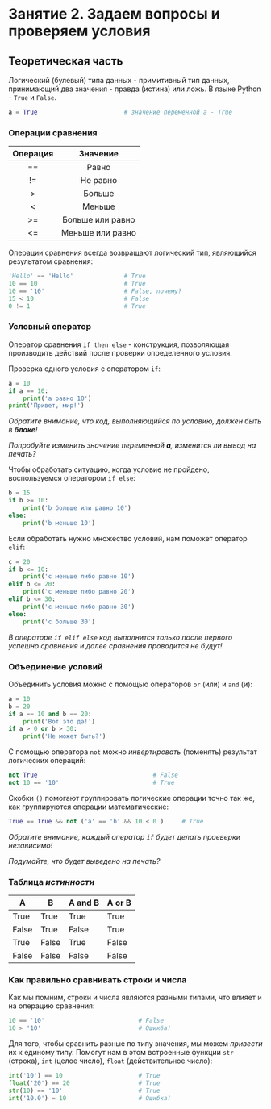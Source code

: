 # Занятие 2. Задаем вопросы и проверяем условия

## Теоретическая часть

Логический (булевый) типа данных - примитивный тип данных, принимающий два значения - правда (истина) или ложь.
В языке Python - `True` и `False`.

```Python
a = True                        # значение переменной a - True
```

### Операции сравнения

| Операция | Значение         |
| :------: | :--------------: |
| ==       | Равно            |
| !=       | Не равно         |
| >        | Больше           |
| <        | Меньше           |
| >=       | Больше или равно |
| <=       | Меньше или равно |

Операции сравнения всегда возвращают логический тип, являющийся результатом сравнения:

```Python
'Hello' == 'Hello'              # True
10 == 10                        # True
10 == '10'                      # False, почему?
15 < 10                         # False
0 != 1                          # True
```

### Условный оператор

Оператор сравнения `if then else` - конструкция, позволяющая производить действий после проверки определенного условия.

Проверка одного условия с оператором `if`:

```Python
a = 10
if a == 10:
    print('a равно 10')
print('Привет, мир!')
```

_Обратите внимание, что код, выполняющийся по условию, должен быть в **блоке**!_

_Попробуйте изменить значение переменной **a**, изменится ли вывод на печать?_

Чтобы обработать ситуацию, когда условие не пройдено, воспользуемся оператором `if else`:

```Python
b = 15
if b >= 10:
    print('b больше или равно 10')
else:
    print('b меньше 10')
```

Если обработать нужно множество условий, нам поможет оператор `elif`:

```Python
c = 20
if b <= 10:
    print('с меньше либо равно 10')
elif b <= 20:
    print('с меньше либо равно 20')
elif b <= 30:
    print('с меньше либо равно 30')
else:
    print('c больше 30')
```

_В операторе `if elif else` код выполнится только после первого успешно сравнения и далее сравнения проводится не будут!_

### Объединение условий

Объединить условия можно с помощью операторов `or` (или) и `and` (и):

```Python
a = 10
b = 20
if a == 10 and b == 20:
    print('Вот это да!')
if a > 0 or b > 30:
    print('Не может быть?')
```

С помощью оператора `not` можно _инвертировать_ (поменять) результат логических операций:

```Python
not True                                # False
not 10 == '10'                          # True
```

Скобки `()` помогают группировать логические операции точно так же, как группируются операции математические:

```Python
True == True && not ('a' == 'b' && 10 < 0 )     # True
```

_Обратите внимание, каждый оператор `if` будет делать проеверки независимо!_

_Подумайте, что будет выведено на печать?_

### Таблица _истинности_

| A     | B     | A and B | A or B |
| ----- | ----- | ------- | ------ |
| True  | True  | True    | True   |
| False | True  | False   | True   |
| True  | False | True    | False  |
| False | False | False   | False  |

### Как правильно сравнивать строки и числа

Как мы помним, строки и числа являются разными типами, что влияет и на операцию сравнения:

```Python
10 == '10'                          # False
10 > '10'                           # Ошикба!
```

Для того, чтобы сравнить разные по типу значения, мы можем _привести_ их к единому типу. Помогут нам в этом встроенные функции `str` (строка), `int` (целое число), `float` (действительное число):

```Python
int('10') == 10                     # True
float('20') == 20                   # True
str(10) == '10'                     # True
int('10.0') = 10                    # Ошибка!
```
